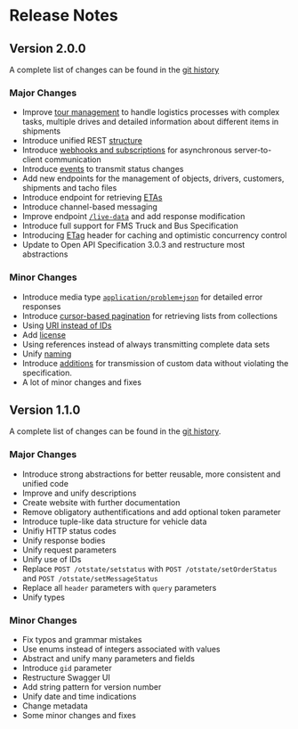 # Release Notes

## Version 2.0.0
A complete list of changes can be found in the [git history](https://gitlab.com/opentelematics/otdata/-/commits/2.0.0)

### Major Changes
- Improve [tour management](apiSections.md#Tour-Management) to handle logistics processes with complex tasks, multiple drives and detailed information about different items in shipments
- Introduce unified REST [structure](generalConcepts.md#Endpoint-structure)
- Introduce [webhooks and subscriptions](generalConcepts.md#Callbacks) for asynchronous server-to-client communication 
- Introduce [events](apiSections.md#Events) to transmit status changes 
- Add new endpoints for the management of objects, drivers, customers, shipments and tacho files
- Introduce endpoint for retrieving [ETAs](apiSections.md#ETA)
- Introduce channel-based messaging
- Improve endpoint [`/live-data`](apiSections.md#live-data) and add response modification
- Introduce full support for FMS Truck and Bus Specification
- Introducing [ETag](generalConcepts.md#ETag-header) header for caching and optimistic concurrency control 
- Update to Open API Specification 3.0.3 and restructure most abstractions
### Minor Changes
- Introduce media type [`application/problem+json`](generalConcepts.md#applicationproblemjson-mime-type) for detailed error responses 
- Introduce [cursor-based pagination](generalConcepts.md#Cursor-based-pagination) for retrieving lists from collections
- Using [URI instead of IDs](generalConcepts.md#uri-in-addition-to-ids)
- Add [license](https://gitlab.com/opentelematics/otdata/-/blob/master/LICENSE)
- Using references instead of always transmitting complete data sets
- Unify [naming](generalConcepts.md#Naming-conventions) 
- Introduce [additions](dataModels.md#additions) for transmission of custom data without violating the specification.
- A lot of minor changes and fixes

## Version 1.1.0 
A complete list of changes can be found in the [git history](https://gitlab.com/opentelematics/otdata/-/commits/1.1.0).

### Major Changes
- Introduce strong abstractions for better reusable, more consistent and unified code
- Improve and unify descriptions
- Create website with further documentation
- Remove obligatory authentifications and add optional token parameter
- Introduce tuple-like data structure for vehicle data
- Unifiy HTTP status codes
- Unify response bodies
- Unify request parameters
- Unify use of IDs
- Replace `POST /otstate/setstatus` with `POST /otstate/setOrderStatus` and `POST /otstate/setMessageStatus`
- Replace all `header` parameters with `query` parameters
- Unify types

### Minor Changes
- Fix typos and grammar mistakes
- Use enums instead of integers associated with values 
- Abstract and unify many parameters and fields
- Introduce `gid` parameter
- Restructure Swagger UI
- Add string pattern for version number
- Unify date and time indications
- Change metadata
- Some minor changes and fixes
